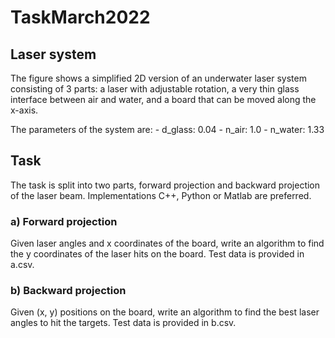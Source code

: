 # TaskMarch2022

## Laser system
The figure shows a simplified 2D version of an underwater laser system consisting of 3 parts: a laser with adjustable rotation, a very thin glass interface between air and water, and a board that can be moved along the x-axis.

The parameters of the system are:
	- d_glass:  0.04
	- n_air: 1.0
	- n_water: 1.33

## Task
The task is split into two parts, forward projection and backward projection of the laser beam. Implementations C++, Python or Matlab are preferred.

### a) Forward projection
Given laser angles and x coordinates of the board, write an algorithm to find the y coordinates of the laser hits on the board. Test data is provided in a.csv.

### b) Backward projection
Given (x, y) positions on the board, write an algorithm to find the best laser angles to hit the targets. Test data is provided in b.csv.

